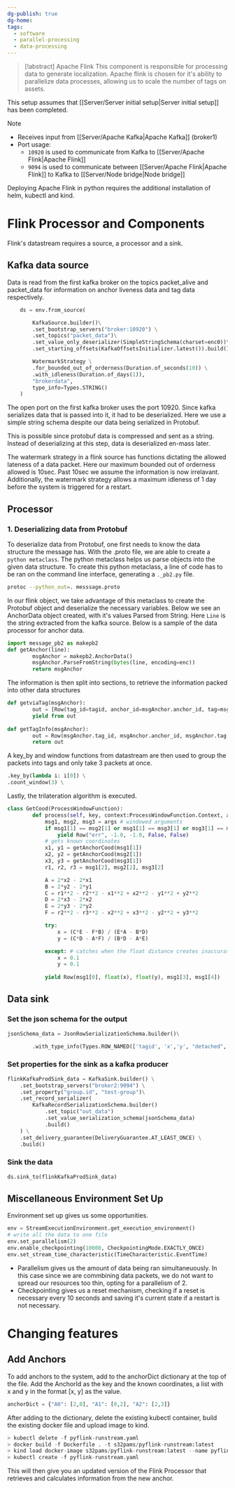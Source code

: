```yaml
---
dg-publish: true
dg-home: 
tags:
  - software
  - parallel-processing
  - data-processing
---
```

> [!abstract] Apache Flink
> This component is responsible for processing data to generate localization. Apache flink is chosen for it's ability to parallelize data processes, allowing us to scale the number of tags on assets.


This setup assumes that [[Server/Server initial setup\|Server initial setup]] has been completed.

> [!note]
> - Receives input from [[Server/Apache Kafka\|Apache Kafka]] (broker1)
> - Port usage:
> 	- `10920` is used to communicate from Kafka to [[Server/Apache Flink\|Apache Flink]]
> 	- `9094` is used to communicate between [[Server/Apache Flink\|Apache Flink]] to Kafka to [[Server/Node bridge\|Node bridge]]

Deploying Apache Flink in python requires the additional installation of helm, kubectl and kind. 

# Flink Processor and Components

Flink's datastream requires a source, a processor and a sink.

## Kafka data source

Data is read from the first kafka broker on the topics packet_alive and packet_data for information on anchor liveness data and tag data respectively. 

```python    
	ds = env.from_source(

        KafkaSource.builder()\
		.set_bootstrap_servers("broker:10920") \
		.set_topics("packet_data")\
		.set_value_only_deserializer(SimpleStringSchema(charset=enc0))\
		.set_starting_offsets(KafkaOffsetsInitializer.latest()).build(),

        WatermarkStrategy \
        .for_bounded_out_of_orderness(Duration.of_seconds(10)) \
        .with_idleness(Duration.of_days(1)),
        "brokerdata",
        type_info=Types.STRING()
    )
```

The open port on the first kafka broker uses the port 10920. Since kafka serializes data that is passed into it, it had to be deserialized. Here we use a simple string schema despite our data being serialized in Protobuf.

This is possible since protobuf data is compressed and sent as a string. Instead of deserializing at this step, data is deserialized en-mass later. 

The watermark strategy in a flink source has functions dictating the allowed lateness of a data packet. Here our maximum bounded out of orderness allowed is 10sec. Past 10sec we assume the information is now irrelavant. Additionally, the watermark strategy allows a maximum idleness of 1 day before the system is triggered for a restart. 
## Processor

### 1. Deserializing data from Protobuf

To deserialize data from Protobuf, one first needs to know the data structure the message has. With the .proto file, we are able to create a `python metaclass`. The python metaclass helps us parse objects into the given data structure. To create this python metaclass, a line of code has to be ran on the command line interface, generating a `._pb2.py` file. 

```bash
protoc --python_out=. messsage.proto
```

In our flink object, we take advantage of this metaclass to create the Protobuf object and deserialize the necessary variables. Below we see an AnchorData object created, with it's values Parsed from String. Here `Line` is the string extracted from the kafka source. Below is a sample of the data processor for anchor data. 

```python
import message_pb2 as makepb2
def getAnchor(line):
        msgAnchor = makepb2.AnchorData()
        msgAnchor.ParseFromString(bytes(line, encoding=enc))
        return msgAnchor
```

The information is then split into sections, to retrieve the information packed into other data structures

```python
def getviaTag(msgAnchor):
        out = [Row(tag_id=tagid, anchor_id=msgAnchor.anchor_id, tag=msgAnchor.tags[tagid]) for tagid in msgAnchor.tags]
        yield from out
        
def getTagInfo(msgAnchor):
        out = Row(msgAnchor.tag_id, msgAnchor.anchor_id, msgAnchor.tag.distance, msgAnchor.tag.detached, msgAnchor.tag.battery_low)
        return out
```

A key_by and window functions from datastream are then used to group the packets into tags and only take 3 packets at once. 

```python
.key_by(lambda i: i[0]) \
.count_window(3) \
```

Lastly, the trilateration algorithm is executed. 
```python
class GetCood(ProcessWindowFunction):
        def process(self, key, context:ProcessWindowFunction.Context, args): 
            msg1, msg2, msg3 = args # windowed arguments
            if msg1[1] == msg2[1] or msg1[1] == msg3[1] or msg3[1] == msg2[1]: # filters away sets of 3s with 2 same anchors.
                yield Row("err", -1.0, -1.0, False, False)
			# gets known coordinates
            x1, y1 = getAnchorCood(msg1[1])
            x2, y2 = getAnchorCood(msg2[1])
            x3, y3 = getAnchorCood(msg3[1])
            r1, r2, r3 = msg1[2], msg2[2], msg3[2]

            A = 2*x2 - 2*x1
            B = 2*y2 - 2*y1
            C = r1**2 - r2**2 - x1**2 + x2**2 - y1**2 + y2**2
            D = 2*x3 - 2*x2
            E = 2*y3 - 2*y2
            F = r2**2 - r3**2 - x2**2 + x3**2 - y2**2 + y3**2

            try:
                x = (C*E - F*B) / (E*A - B*D)
                y = (C*D - A*F) / (B*D - A*E)

            except: # catches when the float distance creates inaccurate values
                x = 0.1
                y = 0.1
                
            yield Row(msg1[0], float(x), float(y), msg1[3], msg1[4])
```
## Data sink

### Set the json schema for the output
```python
jsonSchema_data = JsonRowSerializationSchema.builder()\

        .with_type_info(Types.ROW_NAMED(['tagid', 'x','y', "detached", "battery_low"],[Types.STRING(), Types.FLOAT(), Types.FLOAT(), Types.BOOLEAN(), Types.BOOLEAN()])).build()
```

### Set properties for the sink as a kafka producer
```python
flinkKafkaProdSink_data = KafkaSink.builder() \
    .set_bootstrap_servers("broker2:9094") \
    .set_property("group.id", "test-group")\
    .set_record_serializer(
        KafkaRecordSerializationSchema.builder()
            .set_topic("out_data")
            .set_value_serialization_schema(jsonSchema_data)
            .build()
    ) \
    .set_delivery_guarantee(DeliveryGuarantee.AT_LEAST_ONCE) \
    .build()
```
### Sink the data
```python
ds.sink_to(flinkKafkaProdSink_data)
```
## Miscellaneous Environment Set Up
Environment set up gives us some opportunities. 
```python
env = StreamExecutionEnvironment.get_execution_environment()
# write all the data to one file
env.set_parallelism(2)
env.enable_checkpointing(10000, CheckpointingMode.EXACTLY_ONCE)
env.set_stream_time_characteristic(TimeCharacteristic.EventTime)
```
- Parallelism gives us the amount of data being ran simultaneuously. In this case since we are commbining data packets, we do not want to spread our resources too thin, opting for a parallelism of 2.
- Checkpointing gives us a reset mechanism, checking if a reset is necessary every 10 seconds and saving it's current state if a restart is not necessary.
# Changing features
## Add Anchors
To add anchors to the system, add to the anchorDict dictionary at the top of the file. Add the AnchorId as the key and the known coordinates, a list with x and y in the format [x, y] as the value.

```python
anchorDict = {"A0": [2,0], "A1": [0,2], "A2": [2,3]}
```

After adding to the dictionary, delete the existing kubectl container, build the existing docker file and upload image to kind. 

```python
> kubectl delete -f pyflink-runstream.yaml
> docker build -f Dockerfile . -t s32pams/pyflink-runstream:latest
> kind load docker-image s32pams/pyflink-runstream:latest --name pyflink-test
> kubectl create -f pyflink-runstream.yaml
```

This will then give you an updated version of the Flink Processor that retrieves and calculates information from the new anchor. 